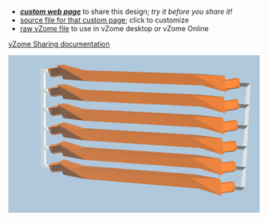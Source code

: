 
 - [***custom web page***][post] to share this design; *try it before you share it!*
 - [source file for that custom page][source]; click to customize
 - [raw vZome file][raw] to use in vZome desktop or vZome Online

[vZome Sharing documentation](https://vzome.github.io/vzome/sharing.html#how-it-works)

![Image](<orange-6-short-sprued.png>)


[post]: <https://vorth.github.io/vzome-sharing/2016/06/04/orange-6-short-sprued-23-21-58.html>
[source]: <https://github.com/vorth/vzome-sharing/edit/main/_posts/2016-06-04-orange-6-short-sprued-23-21-58.md>
[raw]: <https://raw.githubusercontent.com/vorth/vzome-sharing/main/2016/06/04/23-21-58-orange-6-short-sprued/orange-6-short-sprued.vZome>